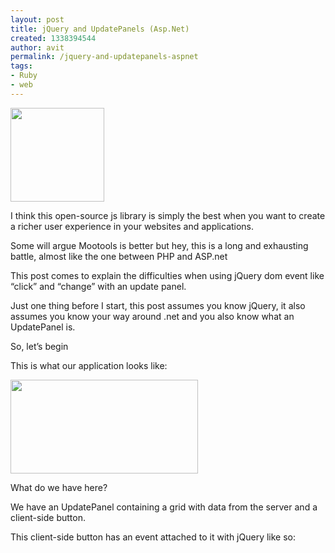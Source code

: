 ```yaml
---
layout: post
title: jQuery and UpdatePanels (Asp.Net)
created: 1338394544
author: avit
permalink: /jquery-and-updatepanels-aspnet
tags:
- Ruby
- web
---
```

<a href='http://www.kensodev.com/2010/02/01/jquery-and-updatepanels-asp-net/jquery-logo-9/' rel='attachment wp-att-336'><img alt='' class='alignleft size-thumbnail wp-image-336' height='150' src='http://www.kensodev.com/wp-content/uploads/2010/02/jquery-logo-9-150x150.jpg' title='jQuery' width='150' /></a>
<p>I think this open-source js library is simply the best when you want to create a richer user experience in your websites and applications.</p>

<p>Some will argue Mootools is better but hey, this is a long and exhausting battle, almost like the one between PHP and ASP.net</p>

<p>This post comes to explain the difficulties when using jQuery dom event like “click” and “change” with an update panel.</p>
<!--more-->
<p>Just one thing before I start, this post assumes you know jQuery, it also assumes you know your way around .net and you also know what an UpdatePanel is.</p>

<p>So, let’s begin</p>

<p>This is what our application looks like:</p>
<a href='http://www.kensodev.com/2010/02/01/jquery-and-updatepanels-asp-net/post_2/' rel='attachment wp-att-337'><img alt='' class='aligncenter size-medium wp-image-337' height='150' src='http://www.kensodev.com/wp-content/uploads/2010/02/post_2-300x150.png' title='Mockup' width='300' /></a>
<p>What do we have here?</p>

<p>We have an UpdatePanel containing a grid with data from the server and a client-side button.</p>

<p>This client-side button has an event attached to it with jQuery like so: <script src='http://gist.github.com/291760.js?file=jquery_add_event_to_button.js' type='text/javascript' />Now, let’s explain what’s happening.</p>

<p>When the UpdatePanel fires an update event, all of the content inside it will be replace, but, with replacing this content all of the DOM data attached to it will also be disposed.</p>

<p>So, when we try to click the button after an UpdatePanel update the event will not be fired. To avoid this, jQuery offers a “live” event So, we will use the code like this<script src='http://gist.github.com/291764.js?file=jquery_live_event.js' type='text/javascript' /></p>

<p>This will solve the problem for you.</p>

<p>Questions, comments?</p>

<p>Feel free</p>
      
    <img src="http://feeds.feedburner.com/~r/KensoDev-en/~4/sKHW_TJDqMk" height="1" width="1"/>

